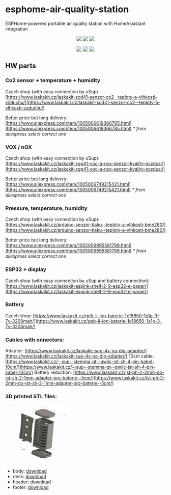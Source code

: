 # esphome-air-quality-station
ESPHome-powered portable air quality station with HomeAssistant integration

<p align="center">
  <img src="./img/image-1.png" width="200">
  <img src="./img/image-2.png" width="200">
  <img src="./img/image-3.png" width="200">
</p>

<p align="center">
  <img src="./img/image-4.png" width="200">
  <img src="./img/image-5.png" width="200">
  <img src="./img/image-6.png" width="200">
</p>

## HW parts

### Co2 sensor + temperature + humidity
Czech shop (with easy connection by uSup) [https://www.laskakit.cz/laskakit-scd41-senzor-co2--teploty-a-vlhkosti-vzduchu/](https://www.laskakit.cz/laskakit-scd41-senzor-co2--teploty-a-vlhkosti-vzduchu/)

Better price but long delivery: [https://www.aliexpress.com/item/1005006619366785.html](https://www.aliexpress.com/item/1005006619366785.html)
_* from aliexpress select correct one_

### VOX / nOX
Czech shop (with easy connection by uSup): [https://www.laskakit.cz/laskakit-sgp41-voc-a-nox-senzor-kvality-ovzdusi/](https://www.laskakit.cz/laskakit-sgp41-voc-a-nox-senzor-kvality-ovzdusi/)

Better price but long delivery: [https://www.aliexpress.com/item/1005006749215421.html](https://www.aliexpress.com/item/1005006749215421.html)
_* from aliexpress select correct one_

### Pressure, temperature, humidity
Czech shop (with easy connection by uSup): [https://www.laskakit.cz/arduino-senzor-tlaku--teploty-a-vlhkosti-bme280/](https://www.laskakit.cz/arduino-senzor-tlaku--teploty-a-vlhkosti-bme280/)

Better price but long delivery: [https://www.aliexpress.com/item/1005006995581799.html](https://www.aliexpress.com/item/1005006995581799.html)
_* from aliexpress select correct one_

### ESP32 + display
Czech shop (with easy connection by uSup and battery connection): [https://www.laskakit.cz/laskakit-espink-shelf-2-9-esp32-e-paper/](https://www.laskakit.cz/laskakit-espink-shelf-2-9-esp32-e-paper/)

### Battery
Czech shop: [https://www.laskakit.cz/geb-li-ion-baterie-1x18650-1s1p-3-7v-3200mah/](https://www.laskakit.cz/geb-li-ion-baterie-1x18650-1s1p-3-7v-3200mah/)

### Cables with onnectors:
Adapter: [https://www.laskakit.cz/laskakit-sup-4x-na-dip-adapter/](https://www.laskakit.cz/laskakit-sup-4x-na-dip-adapter/)
10cm cable: [https://www.laskakit.cz/--sup--stemma-qt--qwiic-jst-sh-4-pin-kabel-10cm/](https://www.laskakit.cz/--sup--stemma-qt--qwiic-jst-sh-4-pin-kabel-10cm/)
Battery reduction: [https://www.laskakit.cz/jst-ph-2-2mm-do-jst-sh-2-1mm-adapter-pro-baterie--5cm/](https://www.laskakit.cz/jst-ph-2-2mm-do-jst-sh-2-1mm-adapter-pro-baterie--5cm/)

### 3D printed STL files:

<img src="./stl/image-stl.png" style="width: 200px;">

* body: [download](./stl/co2-body.stl)
* desk: [download](./stl/co2-desk.stl)
* header: [download](./stl/co2-header.stl)
* footer: [download](./stl/co2-footer.stl)




